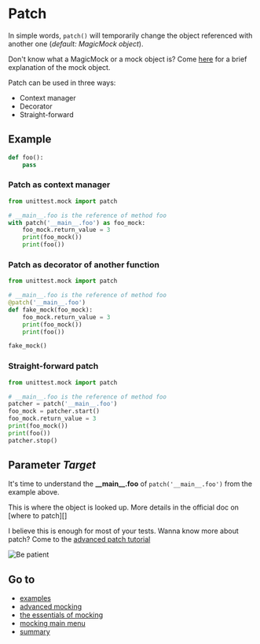 # Patch

In simple words, `patch()` will temporarily change the object referenced with another one (*default: MagicMock object*).

Don't know what a MagicMock or a mock object is?
Come [here][mock-object] for a brief explanation of the mock object.

Patch can be used in three ways:
* Context manager
* Decorator
* Straight-forward

## Example

```` python
def foo():
    pass
````

### Patch as context manager

```` python
from unittest.mock import patch

# __main__.foo is the reference of method foo
with patch('__main__.foo') as foo_mock:
    foo_mock.return_value = 3
    print(foo_mock())
    print(foo())

````

### Patch as decorator of another function

```` python
from unittest.mock import patch

# __main__.foo is the reference of method foo
@patch('__main__.foo')
def fake_mock(foo_mock):
    foo_mock.return_value = 3
    print(foo_mock())
    print(foo())

fake_mock()
````

### Straight-forward patch

```` python
from unittest.mock import patch

# __main__.foo is the reference of method foo
patcher = patch('__main__.foo')
foo_mock = patcher.start()
foo_mock.return_value = 3
print(foo_mock())
print(foo())
patcher.stop()
````

## Parameter *Target*

It's time to understand the **\_\_main\_\_.foo** of `patch('__main__.foo')` from the example above.

This is where the object is looked up. More details in the official doc on [where to patch][]

I believe this is enough for most of your tests.
Wanna know more about patch? Come to the [advanced patch tutorial][advanced-patch]

![Be patient][be-patient]

## Go to
* [examples][examples]
* [advanced mocking][advanced]
* [the essentials of mocking][essentials]
* [mocking main menu][mocking-main-menu]
* [summary][summary]

[official-documentation-where-to-patch]: https://docs.python.org/3/library/unittest.mock.html#id5

[advanced]: ../advanced
[examples]: ../examples
[essentials]: ../essentials
[mocking-main-menu]: ../
[summary]: ../../

[advanced-patch]: ../advanced/patch.md
[mock-object]: ./the-mock-object.md

[be-patient]: https://media.giphy.com/media/xT9KVmZwJl7fnigeAg/giphy.gif
